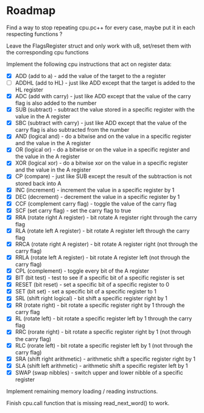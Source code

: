 # Roadmap

Find a way to stop repeating cpu.pc++ for every case, maybe put it in each respecting functions ?

Leave the FlagsRegister struct and only work with u8, set/reset them with the corresponding cpu functions

Implement the following cpu instructions that act on register data:

- [x] ADD (add to a) - add the value of the target to the a register
- [ ] ADDHL (add to HL) - just like ADD except that the target is added to the HL register
- [x] ADC (add with carry) - just like ADD except that the value of the carry flag is also added to the number
- [x] SUB (subtract) - subtract the value stored in a specific register with the value in the A register
- [x] SBC (subtract with carry) - just like ADD except that the value of the carry flag is also subtracted from the number
- [x] AND (logical and) - do a bitwise and on the value in a specific register and the value in the A register
- [x] OR (logical or) - do a bitwise or on the value in a specific register and the value in the A register
- [x] XOR (logical xor) - do a bitwise xor on the value in a specific register and the value in the A register
- [x] CP (compare) - just like SUB except the result of the subtraction is not stored back into A
- [x] INC (increment) - increment the value in a specific register by 1
- [x] DEC (decrement) - decrement the value in a specific register by 1
- [x] CCF (complement carry flag) - toggle the value of the carry flag
- [x] SCF (set carry flag) - set the carry flag to true
- [x] RRA (rotate right A register) - bit rotate A register right through the carry flag
- [x] RLA (rotate left A register) - bit rotate A register left through the carry flag
- [x] RRCA (rotate right A register) - bit rotate A register right (not through the carry flag)
- [x] RRLA (rotate left A register) - bit rotate A register left (not through the carry flag)
- [x] CPL (complement) - toggle every bit of the A register
- [x] BIT (bit test) - test to see if a specific bit of a specific register is set
- [x] RESET (bit reset) - set a specific bit of a specific register to 0
- [x] SET (bit set) - set a specific bit of a specific register to 1
- [x] SRL (shift right logical) - bit shift a specific register right by 1
- [x] RR (rotate right) - bit rotate a specific register right by 1 through the carry flag
- [x] RL (rotate left) - bit rotate a specific register left by 1 through the carry flag
- [x] RRC (rorate right) - bit rotate a specific register right by 1 (not through the carry flag)
- [x] RLC (rorate left) - bit rotate a specific register left by 1 (not through the carry flag)
- [x] SRA (shift right arithmetic) - arithmetic shift a specific register right by 1
- [x] SLA (shift left arithmetic) - arithmetic shift a specific register left by 1
- [x] SWAP (swap nibbles) - switch upper and lower nibble of a specific register

Implement remaining memory loading / reading instructions.

Finish cpu.call function that is missing read_next_word() to work.